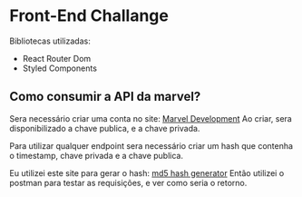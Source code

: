 # Front-End Challange

Bibliotecas utilizadas:

- React Router Dom
- Styled Components

## Como consumir a API da marvel?

Sera necessário criar uma conta no site: [Marvel Development](https://developer.marvel.com/)
Ao criar, sera disponibilizado a chave publica, e a chave privada.

Para utilizar qualquer endpoint sera necessário criar um hash que contenha o timestamp, chave privada e a chave publica.

Eu utilizei este site para gerar o hash: [md5 hash generator](https://www.md5hashgenerator.com)
Então utilizei o postman para testar as requisições, e ver como seria o retorno.
